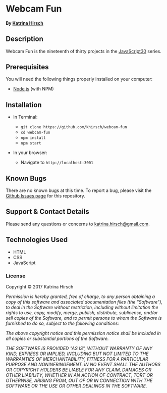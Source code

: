 # Webcam Fun

#### By [Katrina Hirsch](https://github.com/khirsch)

## Description

Webcam Fun is the nineteenth of thirty projects in the [JavaScript30](https://javascript30.com/) series.

## Prerequisites

You will need the following things properly installed on your computer:

* [Node.js](https://nodejs.org/en/) (with NPM)

## Installation

* In Terminal:
  * `git clone https://github.com/khirsch/webcam-fun`
  * `cd webcam-fun`
  * `npm install`
  * `npm start`

* In your browser:
  * Navigate to `http://localhost:3001`

## Known Bugs

There are no known bugs at this time. To report a bug, please visit the [Github Issues page](https://github.com/khirsch/webcam-fun/issues) for this repository.

## Support & Contact Details

Please send any questions or concerns to katrina.hirsch@gmail.com.

## Technologies Used

* HTML
* CSS
* JavaScript

### License

Copyright &copy; 2017 Katrina Hirsch

_Permission is hereby granted, free of charge, to any person obtaining a copy of this software and associated documentation files (the "Software"), to deal in the Software without restriction, including without limitation the rights to use, copy, modify, merge, publish, distribute, sublicense, and/or sell copies of the Software, and to permit persons to whom the Software is furnished to do so, subject to the following conditions:_

_The above copyright notice and this permission notice shall be included in all copies or substantial portions of the Software._

_THE SOFTWARE IS PROVIDED "AS IS", WITHOUT WARRANTY OF ANY KIND, EXPRESS OR IMPLIED, INCLUDING BUT NOT LIMITED TO THE WARRANTIES OF MERCHANTABILITY, FITNESS FOR A PARTICULAR PURPOSE AND NONINFRINGEMENT. IN NO EVENT SHALL THE AUTHORS OR COPYRIGHT HOLDERS BE LIABLE FOR ANY CLAIM, DAMAGES OR OTHER LIABILITY, WHETHER IN AN ACTION OF CONTRACT, TORT OR OTHERWISE, ARISING FROM, OUT OF OR IN CONNECTION WITH THE SOFTWARE OR THE USE OR OTHER DEALINGS IN THE SOFTWARE._

